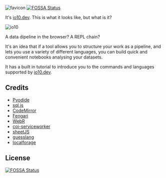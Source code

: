 ![favicon](https://user-images.githubusercontent.com/58846/162999976-65b1f8b3-3445-432d-bd60-ed95a0c21233.png)
[![FOSSA Status](https://app.fossa.com/api/projects/git%2Bgithub.com%2Fmwenge%2Fio10.dev.svg?type=shield)](https://app.fossa.com/projects/git%2Bgithub.com%2Fmwenge%2Fio10.dev?ref=badge_shield)

It's [io10.dev](https://io10.dev). This is what it looks like, but what is it?

![io10](https://user-images.githubusercontent.com/58846/162628741-053ab7a0-59df-4e82-b6e9-676bedacda04.gif)

A data dipeline in the browser? A REPL chain?

It's an idea that if a tool allows you to structure your work as a pipeline, and lets you use a variety of different languages,
you can build quick and convenient notebooks analysing your datasets.

It has a built in tutorial to introduce you to the commands and languages supported by [io10.dev](https://io10.dev).

## Credits
- [Pyodide](https://pyodide.org)
- [sql.js](https://sql.js.org)
- [CodeMirror](https://codemirror.net)
- [Fengari](https://github.com/fengari-lua/fengari-web)
- [WebR](https://github.com/georgestagg/webR)
- [coi-serviceworker](https://github.com/gzuidhof/coi-serviceworker)
- [sheetJS](https://sheetjs.com/)
- [guesslang](https://github.com/yoeo/guesslang)
- [localforage](https://localforage.github.io/)


## License
[![FOSSA Status](https://app.fossa.com/api/projects/git%2Bgithub.com%2Fmwenge%2Fio10.dev.svg?type=large)](https://app.fossa.com/projects/git%2Bgithub.com%2Fmwenge%2Fio10.dev?ref=badge_large)
